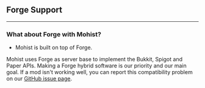 ## Forge Support
---

### What about Forge with Mohist?

* Mohist is built on top of Forge.    

Mohist uses Forge as server base to implement the Bukkit, Spigot and Paper APIs. Making a Forge hybrid software is our priority and our main goal. If a mod isn't working well, you can report this compatibility problem on our [GitHub issue page](https://github.com/MohistMC/Mohist/issues).
